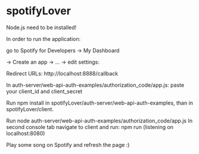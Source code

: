 # spotifyLover

Node.js need to be installed!

In order to run the application:

go to Spotify for Developers -> My Dashboard

-> Create an app -> ... -> edit settings:

Redirect URLs: http://localhost:8888/callback

In auth-server/web-api-auth-examples/authorization_code/app.js:
paste your client_id and client_secret

Run npm install in spotifyLover/auth-server/web-api-auth-examples, than in spotifyLover/client.

Run node auth-server/web-api-auth-examples/authorization_code/app.js
In second console tab navigate to client and run: npm run (listening on localhost:8080)

Play some song on Spotify and refresh the page :)
